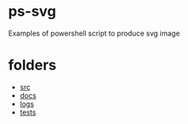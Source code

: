 # ps-svg
Examples of powershell script to produce svg image


# folders
+ [src](src)
+ [docs](docs)
+ [logs](logs)
+ [tests](tests)
